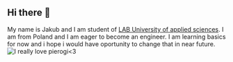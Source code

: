 ## Hi there 👋

My name is Jakub and I am student of [LAB University of applied sciences](https://lab.fi/fi). I am from Poland and I am eager to become an engineer. I am learning basics for now and i hope i would have oportunity to change that in near future.
![I really love pierogi<3](https://encrypted-tbn0.gstatic.com/images?q=tbn:ANd9GcQM6PZeM8Bxi6yLxQVsgaudzDI3K8WGZRcNtg&s)
<!--
**Jakub-Marciszonek/Jakub-Marciszonek** is a ✨ _special_ ✨ repository because its `README.md` (this file) appears on your GitHub profile.

Here are some ideas to get you started:

- 🔭 I’m currently working on ...
- 🌱 I’m currently learning ...
- 👯 I’m looking to collaborate on ...
- 🤔 I’m looking for help with ...
- 💬 Ask me about ...
- 📫 How to reach me: ...
- 😄 Pronouns: ...
- ⚡ Fun fact: ...
-->
